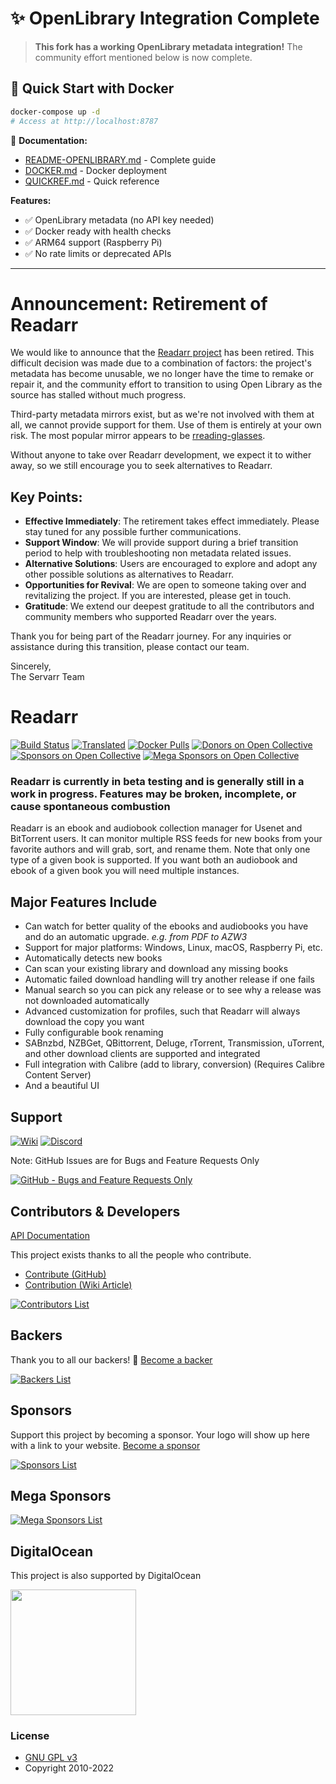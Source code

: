 # ✨ OpenLibrary Integration Complete

> **This fork has a working OpenLibrary metadata integration!** The community effort mentioned below is now complete.

## 🚀 Quick Start with Docker

```bash
docker-compose up -d
# Access at http://localhost:8787
```

📖 **Documentation:**
- [README-OPENLIBRARY.md](README-OPENLIBRARY.md) - Complete guide
- [DOCKER.md](DOCKER.md) - Docker deployment
- [QUICKREF.md](QUICKREF.md) - Quick reference

**Features:**
- ✅ OpenLibrary metadata (no API key needed)
- ✅ Docker ready with health checks
- ✅ ARM64 support (Raspberry Pi)
- ✅ No rate limits or deprecated APIs

---

# Announcement: Retirement of Readarr

We would like to announce that the [Readarr project](<https://github.com/Readarr/Readarr>) has been retired. This difficult decision was made due to a combination of factors: the project's metadata has become unusable, we no longer have the time to remake or repair it, and the community effort to transition to using Open Library as the source has stalled without much progress.

Third-party metadata mirrors exist, but as we're not involved with them at all, we cannot provide support for them. Use of them is entirely at your own risk. The most popular mirror appears to be [rreading-glasses](<https://github.com/blampe/rreading-glasses>).

Without anyone to take over Readarr development, we expect it to wither away, so we still encourage you to seek alternatives to Readarr.

## Key Points:
- **Effective Immediately**: The retirement takes effect immediately. Please stay tuned for any possible further communications.
- **Support Window**: We will provide support during a brief transition period to help with troubleshooting non metadata related issues.
- **Alternative Solutions**: Users are encouraged to explore and adopt any other possible solutions as alternatives to Readarr.
- **Opportunities for Revival**: We are open to someone taking over and revitalizing the project. If you are interested, please get in touch.
- **Gratitude**: We extend our deepest gratitude to all the contributors and community members who supported Readarr over the years.

Thank you for being part of the Readarr journey. For any inquiries or assistance during this transition, please contact our team.

Sincerely,  
The Servarr Team

# Readarr

[![Build Status](https://dev.azure.com/Readarr/Readarr/_apis/build/status/Readarr.Readarr?branchName=develop)](https://dev.azure.com/Readarr/Readarr/_build/latest?definitionId=1&branchName=develop)
[![Translated](https://translate.servarr.com/widgets/servarr/-/readarr/svg-badge.svg)](https://translate.servarr.com/engage/readarr/?utm_source=widget)
[![Docker Pulls](https://img.shields.io/docker/pulls/hotio/readarr)](https://wiki.servarr.com/readarr/installation#docker)
[![Donors on Open Collective](https://opencollective.com/Readarr/backers/badge.svg)](#backers)
[![Sponsors on Open Collective](https://opencollective.com/Readarr/sponsors/badge.svg)](#sponsors)
[![Mega Sponsors on Open Collective](https://opencollective.com/Readarr/megasponsors/badge.svg)](#mega-sponsors)

### Readarr is currently in beta testing and is generally still in a work in progress. Features may be broken, incomplete, or cause spontaneous combustion

Readarr is an ebook and audiobook collection manager for Usenet and BitTorrent users. It can monitor multiple RSS feeds for new books from your favorite authors and will grab, sort, and rename them.
Note that only one type of a given book is supported. If you want both an audiobook and ebook of a given book you will need multiple instances.

## Major Features Include

* Can watch for better quality of the ebooks and audiobooks you have and do an automatic upgrade. *e.g. from PDF to AZW3*
* Support for major platforms: Windows, Linux, macOS, Raspberry Pi, etc.
* Automatically detects new books
* Can scan your existing library and download any missing books
* Automatic failed download handling will try another release if one fails
* Manual search so you can pick any release or to see why a release was not downloaded automatically
* Advanced customization for profiles, such that Readarr will always download the copy you want
* Fully configurable book renaming
* SABnzbd, NZBGet, QBittorrent, Deluge, rTorrent, Transmission, uTorrent, and other download clients are supported and integrated
* Full integration with Calibre (add to library, conversion) (Requires Calibre Content Server)
* And a beautiful UI

## Support

[![Wiki](https://img.shields.io/badge/servarr-wiki-181717.svg?maxAge=60)](https://wiki.servarr.com/readarr)
[![Discord](https://img.shields.io/badge/discord-chat-7289DA.svg?maxAge=60)](https://readarr.com/discord)

Note: GitHub Issues are for Bugs and Feature Requests Only

[![GitHub - Bugs and Feature Requests Only](https://img.shields.io/badge/github-issues-red.svg?maxAge=60)](https://github.com/Readarr/Readarr/issues)

## Contributors & Developers

[API Documentation](https://readarr.com/docs/api/)

This project exists thanks to all the people who contribute.
- [Contribute (GitHub)](CONTRIBUTING.md)
- [Contribution (Wiki Article)](https://wiki.servarr.com/readarr/contributing)

[![Contributors List](https://opencollective.com/Readarr/contributors.svg?width=890&button=false)](https://github.com/Readarr/Readarr/graphs/contributors)

## Backers

Thank you to all our backers! 🙏 [Become a backer](https://opencollective.com/Readarr#backer)

[![Backers List](https://opencollective.com/Readarr/backers.svg?width=890)](https://opencollective.com/Readarr#backer)

## Sponsors

Support this project by becoming a sponsor. Your logo will show up here with a link to your website. [Become a sponsor](https://opencollective.com/readarr#sponsor)

[![Sponsors List](https://opencollective.com/Readarr/sponsors.svg?width=890)](https://opencollective.com/readarr#sponsor)

## Mega Sponsors

[![Mega Sponsors List](https://opencollective.com/Readarr/tiers/mega-sponsor.svg?width=890)](https://opencollective.com/readarr#mega-sponsor)

## DigitalOcean

This project is also supported by DigitalOcean
<p>
  <a href="https://www.digitalocean.com/">
    <img src="https://opensource.nyc3.cdn.digitaloceanspaces.com/attribution/assets/SVG/DO_Logo_horizontal_blue.svg" width="201px">
  </a>
</p>

### License

* [GNU GPL v3](http://www.gnu.org/licenses/gpl.html)
* Copyright 2010-2022
